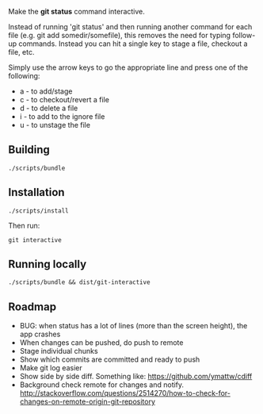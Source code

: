
Make the __git status__ command interactive.

Instead of running 'git status' and then running another command for each file (e.g. git add somedir/somefile), this removes the need for typing follow-up commands. Instead you can hit a single key to stage a file, checkout a file, etc.

Simply use the arrow keys to go the appropriate line and press one of the following:

* a - to add/stage
* c - to checkout/revert a file
* d - to delete a file
* i - to add to the ignore file
* u - to unstage the file

## Building

    ./scripts/bundle

## Installation

    ./scripts/install

Then run:

    git interactive

## Running locally

    ./scripts/bundle && dist/git-interactive

## Roadmap

* BUG: when status has a lot of lines (more than the screen height), the app crashes
* When changes can be pushed, do push to remote
* Stage individual chunks
* Show which commits are committed and ready to push
* Make git log easier
* Show side by side diff. Something like: https://github.com/ymattw/cdiff
* Background check remote for changes and notify. http://stackoverflow.com/questions/2514270/how-to-check-for-changes-on-remote-origin-git-repository
